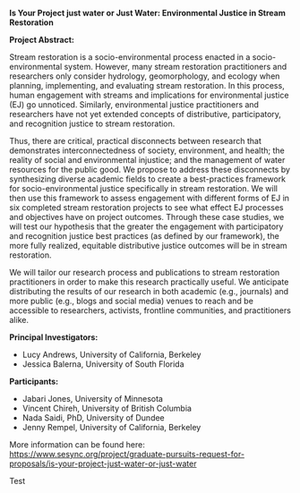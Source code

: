 **Is Your Project just water or Just Water: Environmental Justice in Stream Restoration**

**Project Abstract:**

Stream restoration is a socio-environmental process enacted in a socio-environmental system. However, many stream restoration practitioners and researchers only consider hydrology, geomorphology, and ecology when planning, implementing, and evaluating stream restoration. In this process, human engagement with streams and implications for environmental justice (EJ) go unnoticed. Similarly, environmental justice practitioners and researchers have not yet extended concepts of distributive, participatory, and recognition justice to stream restoration.

Thus, there are critical, practical disconnects between research that demonstrates interconnectedness of society, environment, and health; the reality of social and environmental injustice; and the management of water resources for the public good. We propose to address these disconnects by synthesizing diverse academic fields to create a best-practices framework for socio-environmental justice specifically in stream restoration. We will then use this framework to assess engagement with different forms of EJ in six completed stream restoration projects to see what effect EJ processes and objectives have on project outcomes. Through these case studies, we will test our hypothesis that the greater the engagement with participatory and recognition justice best practices (as defined by our framework), the more fully realized, equitable distributive justice outcomes will be in stream restoration.

We will tailor our research process and publications to stream restoration practitioners in order to make this research practically useful. We anticipate distributing the results of our research in both academic (e.g., journals) and more public (e.g., blogs and social media) venues to reach and be accessible to researchers, activists, frontline communities, and practitioners alike.

**Principal Investigators:** 

* Lucy Andrews, University of California, Berkeley 
* Jessica Balerna, University of South Florida

**Participants:** 

* Jabari Jones, University of Minnesota 
* Vincent Chireh, University of British Columbia 
* Nada Saidi, PhD, University of Dundee 
* Jenny Rempel, University of California, Berkeley

More information can be found here: https://www.sesync.org/project/graduate-pursuits-request-for-proposals/is-your-project-just-water-or-just-water

Test